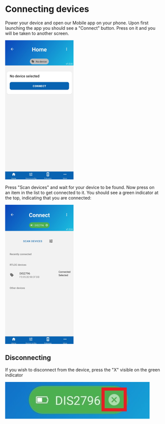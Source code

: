 # Connecting devices

Power your device and open our Mobile app on your phone. Upon first launching the app you should see a "Connect" button. Press on it and you will be taken to another screen.

<img src="./img/mobile-not-connected.jpg" width="222" height="450">

Press "Scan devices" and wait for your device to be found. Now press on an item in the list to get connected to it. You should see a green indicator at the top, indicating that you are connected:

<img src="../distancing/img/mobile-connect.jpg" width="222" height="450">

## Disconnecting

If you wish to disconnect from the device, press the "X" visible on the green indicator

![disconnect](./img/mobile-disconnect.jpg)
